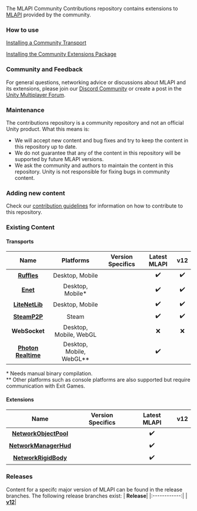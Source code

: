 The MLAPI Community Contributions repository contains extensions to [MLAPI](https://github.com/Unity-Technologies/com.unity.multiplayer.mlapi) provided by the community.

### How to use

[Installing a Community Transport](/Transports/README.md)

[Installing the Community Extensions Package](/com.mlapi.contrib.extensions/README.md)

### Community and Feedback
For general questions, networking advice or discussions about MLAPI and its extensions, please join our [Discord Community](https://discord.gg/FM8SE9E) or create a post in the [Unity Multiplayer Forum](https://forum.unity.com/forums/multiplayer.26/).

### Maintenance
The contributions repository is a community repository and not an official Unity product. What this means is:
- We will accept new content and bug fixes and try to keep the content in this repository up to date.
- We do not guarantee that any of the content in this repository will be supported by future MLAPI versions.
- We ask the community and authors to maintain the content in this repository. Unity is not responsible for fixing bugs in community content.

### Adding new content
Check our [contribution guidelines](CONTRIBUTING.md) for information on how to contribute to this repository.

### Existing Content

#### Transports
| **Name** | **Platforms** | **Version Specifics** | **Latest MLAPI** | **v12** |
|:------------:|:---------:|:-------------:|:-------:|:---:|
| **[Ruffles](/Transports/com.mlapi.contrib.transport.ruffles)**| Desktop, Mobile | | :heavy_check_mark: | :heavy_check_mark: | 
|**[Enet](/Transports/com.mlapi.contrib.transport.enet)**| Desktop, Mobile\* | |:heavy_check_mark: | :heavy_check_mark: | 
|**[LiteNetLib](/Transports/com.mlapi.contrib.transport.litenetlib)**| Desktop, Mobile | | :heavy_check_mark: | :heavy_check_mark: | 
|**[SteamP2P](/Transports/com.mlapi.contrib.transport.steamp2p)**| Steam || :heavy_check_mark: | :heavy_check_mark: | 
|**WebSocket**| Desktop, Mobile, WebGL | | :x:| :x: |
|**[Photon Realtime](/Transports/com.mlapi.contrib.transport.photon-realtime)**| Desktop, Mobile, WebGL\** || :heavy_check_mark: | |  

\* Needs manual binary compilation.<br>
\** Other platforms such as console platforms are also supported but require communication with Exit Games.

#### Extensions
| **Name** | **Version Specifics** | **Latest MLAPI** | **v12** |
|:------------:|:-------------:|:-------:|:---:|
|**[NetworkObjectPool](/com.mlapi.contrib.extensions/Runtime/NetworkObjectPool)**| | :heavy_check_mark: | |
|**[NetworkManagerHud](/com.mlapi.contrib.extensions/Runtime/NetworkManagerHud)**| | :heavy_check_mark: | |
|**[NetworkRigidBody](/com.mlapi.contrib.extensions/Runtime/NetworkRigidbody)**| | :heavy_check_mark: | |


### Releases
Content for a specifc major version of MLAPI can be found in the release branches. The following release branches
exist:
| **Release**|
|:------------:|
| **[v12](https://github.com/Unity-Technologies/MLAPI.Transports/tree/release-v12)**|
